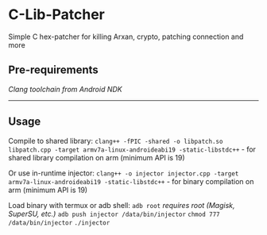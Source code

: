 # C-Lib-Patcher
Simple C hex-patcher for killing Arxan, crypto, patching connection and more

## Pre-requirements
*Clang toolchain from Android NDK*

------

## Usage

Compile to shared library:
```clang++ -fPIC -shared -o libpatch.so libpatch.cpp -target armv7a-linux-androideabi19 -static-libstdc++``` - for shared library compilation on arm (minimum API is 19)

Or use in-runtime injector:
```clang++ -o injector injector.cpp -target armv7a-linux-androideabi19 -static-libstdc++``` - for binary compilation on arm (minimum API is 19)

Load binary with termux or adb shell:
```adb root``` *requires root (Magisk, SuperSU, etc.)*
```adb push injector /data/bin/injector```
```chmod 777 /data/bin/injector```
```./injector```
